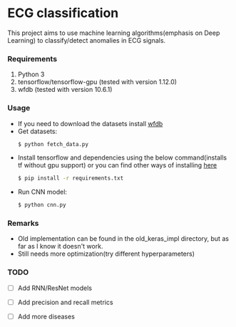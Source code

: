# ECG classification
This project aims to use machine learning algorithms(emphasis on Deep Learning) to classify/detect anomalies in ECG signals.

### Requirements
1. Python 3
2. tensorflow/tensorflow-gpu (tested with version 1.12.0)
3. wfdb (tested with version 10.6.1)

### Usage
 - If you need to download the datasets install [wfdb](https://www.physionet.org/physiotools/wfdb.shtml)
 - Get datasets:
    ```sh
    $ python fetch_data.py
    ```
 - Install tensorflow and dependencies using the below command(installs tf without gpu support) or you can find other ways of installing [here](https://www.tensorflow.org/install/)
    ```sh
    $ pip install -r requirements.txt
    ```
 - Run CNN model:
    ```sh
    $ python cnn.py
    ```

### Remarks
* Old implementation can be found in the old_keras_impl directory, but as far as I know it doesn't work.
* Still needs more optimization(try different hyperparameters)


### TODO
- [ ] Add RNN/ResNet models
- [ ] Add precision and recall metrics
- [ ] Add more diseases

